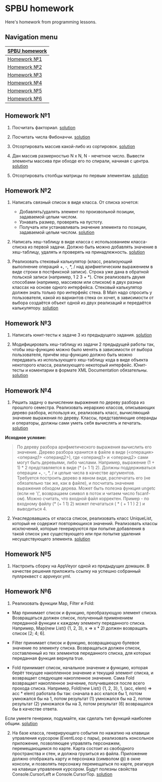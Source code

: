 # SPBU homework

Here's homework from programming lessons.

## Navigation menu

[SPBU homework](https://github.com/MihailKulikov/MyHomeworks) | 
----------- |
[Homework №1](https://github.com/MihailKulikov/MyHomeworks#homework-1) |
[Homework №2](https://github.com/MihailKulikov/MyHomeworks#homework-2) |
[Homework №3](https://github.com/MihailKulikov/MyHomeworks#homework-3) |
[Homework №4](https://github.com/MihailKulikov/MyHomeworks#homework-4) |
[Homework №5](https://github.com/MihailKulikov/MyHomeworks#homework-5) |
[Homework №6](https://github.com/MihailKulikov/MyHomeworks#homework-6) |

## Homework №1

1. Посчитать факториал. [solution](https://github.com/MihailKulikov/MyHomeworks/tree/master/sem2/hw1)

2. Посчитать числа Фибоначчи. [solution](https://github.com/MihailKulikov/MyHomeworks/tree/master/sem2/hw2/FibonacciNumbers)

3. Отсортировать массив какой-либо из сортировок. [solution](https://github.com/MihailKulikov/MyHomeworks/tree/master/sem2/hw1.3/ArraySort)

4. Дан массив размерностью N x N, N - нечетное число. Вывести элементы массива при обходе его по спирали, начиная с центра. [solution](https://github.com/MihailKulikov/MyHomeworks/tree/master/sem2/hw1.4)

5. Отсортировать столбцы матрицы по первым элементам. [solution](https://github.com/MihailKulikov/MyHomeworks/tree/master/sem2/hw1.5)

## Homework №2

1. Написать связный список в виде класса. От списка хочется:
    - Добавлять/удалять элемент по произвольной позиции, задаваемой целым числом.
    - Узнавать размер, проверять на пустоту.
    - Получать или устанавливать значение элемента по позиции, задаваемой целым числом. [solution](https://github.com/MihailKulikov/MyHomeworks/tree/master/sem2/hw2.1)

2. Написать хеш-таблицу в виде класса с использованием класса-списка из первой задачи. Должно быть можно добавлять значение в хеш-таблицу, удалять и проверять на принадлежность. [solution](https://github.com/MihailKulikov/MyHomeworks/tree/master/sem2/hw2.2)

3. Реализовать стековый калькулятор (класс, реализующий выполнение операций +, -, *, / над арифметическим выражением в виде строки в постфиксной записи). Строка уже дана в обратной польской записи (например, 1 2 3 + *). Стек реализовать двумя способами (например, массивом или списком) в двух разных классах на основе одного интерфейса. Стековый калькулятор должен знать только про интерфейс стека. В Main надо спросить у пользователя, какой из вариантов стека он хочет, в зависимости от выбора создаётся объект одной из двух реализаций и передаётся калькулятору. [solution](https://github.com/MihailKulikov/MyHomeworks/tree/master/sem2/hw2.3)

## Homework №3

1. Написать юнит-тесты к задаче 3 из предыдущего задания. [solution](https://github.com/MihailKulikov/MyHomeworks/tree/master/sem2/hw3.1)

2. Модифицировать хеш-таблицу из задачи 2 предыдущей работы так, чтобы хеш-функцию можно было менять в зависимости от выбора пользователя, причём хеш-функцию должно быть можно передавать из использующего хеш-таблицу кода в виде объекта некоторого класса, реализующего некоторый интерфейс. Юнит-тесты и коментарии в формате XML Documentation обязательны. [solution](https://github.com/MihailKulikov/MyHomeworks/tree/master/sem2/hw3.2)

## Homework №4

1. Решить задачу о вычислении выражения по дереву разбора из прошлого семестра. Реализовать иерархию классов, описывающих дерево разбора, используя их, реализовать класс, вычисляющий значение выражения по дереву. Классы, представляющие операнды и операторы, должны сами уметь себя вычислять и печатать. [solution](https://github.com/MihailKulikov/MyHomeworks/tree/master/sem2/hw4.1)

**Исходное условие:**

>По дереву разбора арифметического выражения вычислить его значение. Дерево разбора хранится в файле в виде (<операция> <операнд1> <операнд2>), где <операнд1> и <операнд2> сами могут быть деревьями, либо числами. Например, выражение (1 + 1) * 2 представляется в виде (\* (+ 1 1) 2). Должны поддерживаться операции +, -, \*, / и целые числа в качестве аргументов. Требуется построить дерево в явном виде, распечатать его (не обязательно так же, как в файле), и посчитать значение выражения обходом дерева. Может быть полезна функция ungetc (если не '(', возвращаем символ в поток и читаем число fscanf-ом). Можно считать, что входной файл корректен. Пример - по входному файлу (\* (+ 1 1) 2) может печататься ( * ( + 1 1 ) 2 ) и выводиться 4. 

2. Унаследовавшись от класса список, реализовать класс UniqueList, который не содержит повторяющихся значений. Реализовать классы исключений, которые генерируются при попытке добавления в такой список уже существующего или при попытке удаления несуществующего элемента. [solution](https://github.com/MihailKulikov/MyHomeworks/tree/master/sem2/hw4.2)

## Homework №5

1. Настроить сборку на AppVeyor одной из предыдущих домашек. В качестве решения приложить ссылку на успешно собранный пуллреквест с appveyor.yml.

## Homework №6

1. Реализовать функции Map, Filter и Fold:

+ Map принимает список и функцию, преобразующую элемент списка. Возвращаться должен список, полученный применением переданной функции к каждому элементу переданного списка. Например, Map(new List<int>() {1, 2, 3}, x => x * 2) должен возвращать список [2; 4; 6].
    
+ Filter принимает список и функцию, возвращающую булевое значение по элементу списка. Возвращаться должен список, составленный из тех элементов переданного списка, для которых переданная функция вернула true.

+ Fold принимает список, начальное значение и функцию, которая берёт текущее накопленное значение и текущий элемент списка, и возвращает следующее накопленное значение. Сама Fold возвращает накопленное значение, получившееся после всего прохода списка. Например, Fold(new List<int>() {1, 2, 3}, 1, (acc, elem) => acc * elem) работала бы так: сначала в acc клался бы 1, потом умножался бы на 1, потом результат (1) умножался бы на 2, потом результат (2) умножался бы на 3, потом результат (6) возвращался бы в качестве ответа.
    
Если умеете генерики, подумайте, как сделать тип функций наиболее общим. [solution](https://github.com/MihailKulikov/MyHomeworks/tree/master/sem2/hw6.1)

2. На базе класса, генерирующего события по нажатию на клавиши управления курсором (EventLoop с пары), реализовать консольное приложение, позволяющее управлять персонажем, перемещающимся по карте. Карта состоит из свободного пространства и стен, и должна грузиться из файла. Приложение должно отображать карту и персонажа (символом @) в окне консоли, и позволять персонажу перемещаться по карте, реагируя на клавиши управления курсором. Будут полезны свойства Console.CursorLeft и Console.CursorTop. [solution](https://github.com/MihailKulikov/MyHomeworks/tree/master/sem2/hw6.2)
